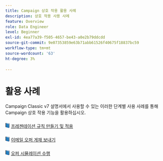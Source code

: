 ```yaml
---
title: Campaign 상호 작용 활용 사례
description: 상호 작용 사용 사례
feature: Overview
role: Data Engineer
level: Beginner
exl-id: 4ea77a39-f505-4657-be43-a0e2b79ddcdd
source-git-commit: 9e07353859e63b71abb61526f40675f18837bc59
workflow-type: tm+mt
source-wordcount: '63'
ht-degree: 3%

---
```


# 활용 사례

Campaign Classic v7 설명서에서 사용할 수 있는 이러한 단계별 사용 사례를 통해 Campaign 상호 작용 기능을 활용하십시오.

![](../assets/do-not-localize/book.png) [프레젠테이션 규칙 만들기 및 적용](https://experienceleague.adobe.com/docs/campaign-classic/using/managing-offers/case-study/presentation-rules.html)

![](../assets/do-not-localize/book.png) [이메일 오퍼 게재 보내기](https://experienceleague.adobe.com/docs/campaign-classic/using/managing-offers/case-study/offers-on-an-outbound-channel.html)

![](../assets/do-not-localize/book.png) [오퍼 시뮬레이션 수행](https://experienceleague.adobe.com/docs/campaign-classic/using/managing-offers/case-study/offers-on-an-outbound-channel.html)
